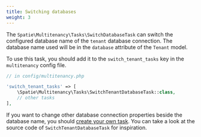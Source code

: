 ```yaml
---
title: Switching databases
weight: 3
---
```


The `Spatie\Multitenancy\Tasks\SwitchDatabaseTask` can switch the configured database name of the `tenant` database connection. The database name used will be in the `database` attribute of the `Tenant` model.

To use this task, you should add it to the `switch_tenant_tasks` key in the `multitenancy` config file.

```php
// in config/multitenancy.php

'switch_tenant_tasks' => [
    \Spatie\Multitenancy\Tasks\SwitchTenantDatabaseTask::class,
    // other tasks
],
```

If you want to change other database connection properties beside the database name, you should [create your own task](/docs/laravel-multitenancy/v3/using-tasks-to-prepare-the-environment/creating-your-own-task/). You can take a look at the source code of `SwitchTenantDatabaseTask` for inspiration.
